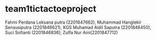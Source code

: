 # team1tictactoeproject
Fahmi Perdana Leksana putra (2201847662), Muhammad Hanglekir Sensusiputra (2201846621), KGS Muhamad Aidil Saputra (2201848450), Suci Sofianti (2201846836), Zulfa Nur Aini(2201847712)
